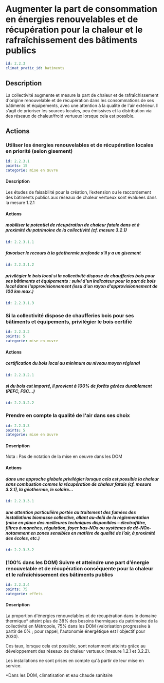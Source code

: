 # Augmenter la part de consommation en énergies renouvelables et de récupération pour la chaleur et le rafraîchissement des bâtiments publics
```yaml
id: 2.2.3
climat_pratic_id: batiments
```
## Description
La collectivité augmente et mesure la part de chaleur et de rafraîchissement d'origine renouvelable et de récupération dans les consommations de ses bâtiments et équipements, avec une attention à la qualité de l'air extérieur. Il s’agit de prioriser les sources locales, peu émissives et la distribution via des réseaux de chaleur/froid vertueux lorsque cela est possible.


## Actions
### Utiliser les énergies renouvelables et de récupération locales en priorité (selon gisement)
```yaml
id: 2.2.3.1
points: 15
categorie: mise en œuvre
```
#### Description
Les études de faisabilité pour la création, l’extension ou le raccordement des bâtiments publics aux réseaux de chaleur vertueux sont évaluées dans la mesure 1.2.1

#### Actions
##### mobiliser le potentiel de récupération de chaleur fatale dans et à proximité du patrimoine de la collectivité (cf. mesure 3.2.1)
```yaml
id: 2.2.3.1.1
```

##### favoriser le recours à la géothermie profonde s'il y a un gisement
```yaml
id: 2.2.3.1.2
```

##### privilégier le bois local si la collectivité dispose de chaufferies bois pour ses bâtiments et équipements : suivi d'un indicateur pour la part de bois local dans l'approvisionnement (issu d'un rayon d'approvisionnement de 100 km max.)
```yaml
id: 2.2.3.1.3
```


### Si la collectivité dispose de chaufferies bois pour ses bâtiments et équipements, privilégier le bois certifié
```yaml
id: 2.2.3.2
points: 5
categorie: mise en œuvre
```
#### Actions
##### certification du bois local au minimum au niveau moyen régional
```yaml
id: 2.2.3.2.1
```

##### si du bois est importé, il provient à 100% de forêts gérées durablement (PEFC, FSC...)
```yaml
id: 2.2.3.2.2
```


### Prendre en compte la qualité de l'air dans ses choix
```yaml
id: 2.2.3.3
points: 5
categorie: mise en œuvre
```
#### Description
Nota : Pas de notation de la mise en oeuvre dans les DOM

#### Actions
##### dans une approche globale privilégier lorsque cela est possible la chaleur sans combustion comme la récupération de chaleur fatale (cf. mesure 3.2.1), la géothermie, le solaire...
```yaml
id: 2.2.3.3.1
```

##### une attention particulière portée au traitement des fumées des installations biomasse collective, allant au-delà de la réglementation (mise en place des meilleures techniques disponibles – électrofiltre, filtres à manches, régulation, foyer bas-NOx ou systèmes de dé-NOx- notamment en zones sensibles en matière de qualité de l’air, à proximité des écoles, etc.)
```yaml
id: 2.2.3.3.2
```


### (100% dans les DOM) Suivre et atteindre une part d’énergie renouvelable et de récupération conséquente pour la chaleur et le rafraîchissement des bâtiments publics
```yaml
id: 2.2.3.4
points: 75
categorie: effets
```
#### Description
La proportion d'énergies renouvelables et de récupération dans le domaine thermique* atteint plus de 38% des besoins thermiques du patrimoine de la collectivité en Métropole, 75% dans les DOM (valorisation progressive à partir de 0% ; pour rappel, l'autonomie énergétique est l'objectif pour 2030).

Ces taux, lorsque cela est possible, sont notamment atteints grâce au développement des réseaux de chaleur vertueux (mesure 1.2.1 et 3.2.2).

Les installations ne sont prises en compte qu'à partir de leur mise en service.

*Dans les DOM, climatisation et eau chaude sanitaire



